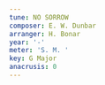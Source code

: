 ```yaml
---
tune: NO SORROW
composer: E. W. Dunbar
arranger: H. Bonar
year: '-'
meter: 'S. M. '
key: G Major
anacrusis: 0
---
```

